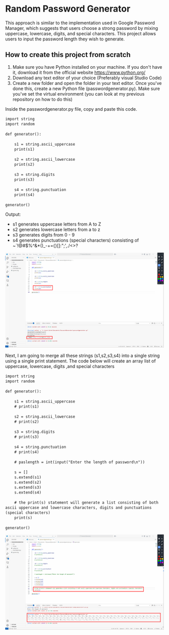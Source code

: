 # Random Password Generator
This approach is similar to the implementation used in Google Password Manager, which suggests that users choose a strong password by mixing uppercase, lowercase, digits, and special characters. This project allows users to input the password length they wish to generate.

## How to create this project from scratch
1. Make sure you have Python installed on your machine. If you don't have it, download it from the official website https://www.python.org/
2. Download any text editor of your choice (Preferably visual Studio Code)
3. Create a new folder and open the folder in your text editor. Once you've done this, create a new Python file (passwordgenerator.py). Make sure you've set the virtual environment (you can look at my previous repository on how to do this)

Inside the passwordgenerator.py file, copy and paste this code.
```
import string
import random

def generator():

    s1 = string.ascii_uppercase
    print(s1)

    s2 = string.ascii_lowercase
    print(s2)

    s3 = string.digits
    print(s3)

    s4 = string.punctuation
    print(s4)

generator()
```

Output:
- s1 generates uppercase letters from A to Z
- s2 generates lowercase letters from a to z
- s3 generates digits from 0 - 9
- s4 generates punctuations (special characters) consisting of ~`!@#$%^&*()_-+={}[]:";',./<>?


![Screenshots](screensnaps_for_password_generator_project/s4.jpg)

Next, I am going to merge all these strings (s1,s2,s3,s4) into a single string using a single print statement. The code below will create an array list of uppercase, lowercase, digits ,and special characters

```
import string
import random

def generator():

    s1 = string.ascii_uppercase
    # print(s1)

    s2 = string.ascii_lowercase
    # print(s2)

    s3 = string.digits
    # print(s3)

    s4 = string.punctuation
    # print(s4)

    # paslength = int(input("Enter the length of password\n"))

    s = []
    s.extend(s1)
    s.extend(s2)
    s.extend(s3)
    s.extend(s4)

    # the print(s) statement will generate a list consisting of both ascii uppercase and lowercase characters, digits and punctuations (special characters)
    print(s)

generator()
```

![Screenshots](screensnaps_for_password_generator_project/array_list.jpg)

